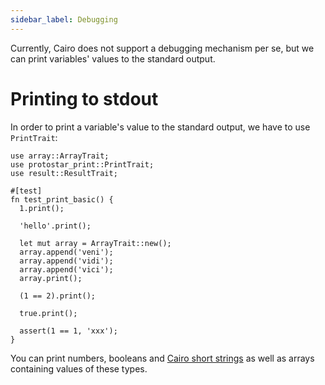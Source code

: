 ```yaml
---
sidebar_label: Debugging
---
```


Currently, Cairo does not support a debugging mechanism per se, but we can print variables' values to the standard output.

# Printing to stdout

In order to print a variable's value to the standard output, we have to use `PrintTrait`:

```
use array::ArrayTrait;
use protostar_print::PrintTrait;
use result::ResultTrait;

#[test]
fn test_print_basic() {
  1.print();

  'hello'.print();

  let mut array = ArrayTrait::new();
  array.append('veni');
  array.append('vidi');
  array.append('vici');
  array.print();

  (1 == 2).print();

  true.print();

  assert(1 == 1, 'xxx');
}
```

You can print numbers, booleans and [Cairo short strings](https://www.cairo-lang.org/docs/how_cairo_works/consts.html#short-string-literals) as well as arrays containing values of these types.
